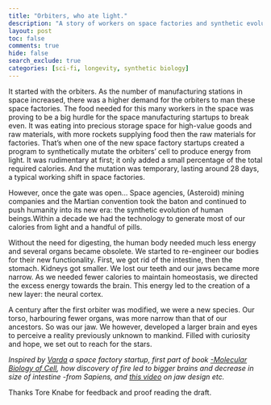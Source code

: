 ```yaml
---
title: "Orbiters, who ate light."
description: "A story of workers on space factories and synthetic evolution of humans."
layout: post
toc: false
comments: true
hide: false
search_exclude: true
categories: [sci-fi, longevity, synthetic biology]
---
```



It started with the orbiters. As the number of manufacturing stations in space increased, there was a higher demand for the orbiters to man these space factories. The food needed for this many workers in the space was proving to be a big hurdle for the space manufacturing startups to break even. It was eating into precious storage space for high-value goods and raw materials, with more rockets supplying food then the raw materials for factories.  That’s when one of the new space factory startups created a program to synthetically mutate the orbiters’ cell to produce energy from light. It was rudimentary at first; it only added a small percentage of the total required calories. And the mutation was temporary, lasting around 28 days, a typical working shift in space factories.

However, once the gate was open… Space agencies, (Asteroid) mining companies and the Martian convention took the baton and continued to push humanity into its new era: the synthetic evolution of human beings.Within a decade we had the technology to generate most of our calories from light and a handful of pills.

Without the need for digesting, the human body needed much less energy and several organs became obsolete. We started to re-engineer our bodies for their new functionality. First, we got rid of the intestine, then the stomach. Kidneys got smaller. We lost our teeth and our jaws became more narrow. As we needed fewer calories to maintain homeostasis, we directed the excess energy towards the brain. This energy led to the creation of a new layer: the neural cortex.

A century after the first orbiter was modified, we were a new species. Our torso, harbouring fewer organs, was more narrow than that of our ancestors. So was our jaw. We however, developed a larger brain and eyes to perceive a reality previously unknown to mankind. Filled with curiosity and hope, we set out to reach for the stars.


*Inspired by [Varda](varda.com) a space factory startup, first part of book [-Molecular Biology of Cell](https://www.amazon.de/Molecular-Biology-Cell-Bruce-Alberts/dp/0815344643), how discovery of fire led to bigger brains and decrease in size of intestine -from Sapiens, and [this video](https://youtu.be/PzYLSPY5yFw) on jaw design etc.*

Thanks Tore Knabe for feedback and proof reading the draft. 
